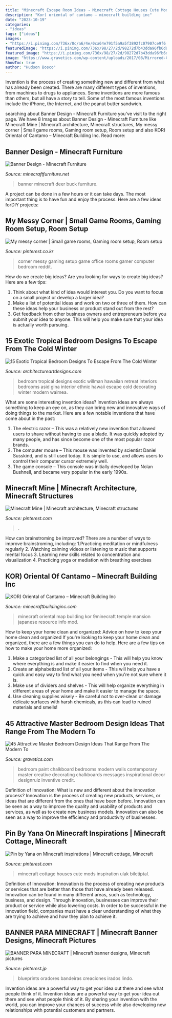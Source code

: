 ```yaml
---
title: "Minecraft Escape Room Ideas ~ Minecraft Cottage Houses Cute Mods Inspiration Ulak Biletiptal"
description: "Kor) oriental of cantamo – minecraft building inc"
date: "2023-10-19"
categories:
- "ideas"
tags: ["ideas"]
images:
- "https://i.pinimg.com/736x/0c/a6/4e/0ca64e791f5a9a5f3892fc07907ce9f6.jpg"
featuredImage: "https://i.pinimg.com/736x/98/27/2d/98272d7b43dda96fb6d975d373ec9446.jpg"
featured_image: "https://i.pinimg.com/736x/98/27/2d/98272d7b43dda96fb6d975d373ec9446.jpg"
image: "https://www.gravetics.com/wp-content/uploads/2017/08/Mirrored-Chalkboard.jpg"
ShowToc: true
author: "Hudson Bosco"
---
```



Invention is the process of creating something new and different from what has already been created. There are many different types of inventions, from machines to drugs to appliances. Some inventions are more famous than others, but all have a story to tell. Some of the most famous inventions include the iPhone, the Internet, and the peanut butter sandwich.

	

		
searching about Banner Design - Minecraft Furniture you've visit to the right page. We have 8 Images about Banner Design - Minecraft Furniture like Minecraft Mine | Minecraft architecture, Minecraft structures, My messy corner | Small game rooms, Gaming room setup, Room setup and also KOR) Oriental of Cantamo – Minecraft Building Inc. Read more:
		
    
## Banner Design - Minecraft Furniture

<img loading=lazy src="https://minecraftfurniture.net/wp-content/uploads/2020/05/banner-deer.png" onerror="this.onerror=null;this.src='https://tse1.mm.bing.net/th?id=OIP.5xyMVfGOzwt6WzPH7BckIwAAAA&amp;pid=15.1';" alt="Banner Design - Minecraft Furniture">

_Source: minecraftfurniture.net_

>banner minecraft deer buck furniture. 

	

A project can be done in a few hours or it can take days. The most important thing is to have fun and enjoy the process. Here are a few ideas forDIY projects: 

    
## My Messy Corner | Small Game Rooms, Gaming Room Setup, Room Setup

<img loading=lazy src="https://i.pinimg.com/736x/0c/a6/4e/0ca64e791f5a9a5f3892fc07907ce9f6.jpg" onerror="this.onerror=null;this.src='https://tse4.mm.bing.net/th?id=OIP.Bww_ret3KxgEaqh1rFVafQHaJ3&amp;pid=15.1';" alt="My messy corner | Small game rooms, Gaming room setup, Room setup">

_Source: pinterest.co.kr_

>corner messy gaming setup game office rooms gamer computer bedroom reddit. 

	

How do we create big ideas?
Are you looking for ways to create big ideas? Here are a few tips:
1. Think about what kind of idea would interest you. Do you want to focus on a small project or develop a larger idea?
2. Make a list of potential ideas and work on two or three of them. How can these ideas help your business or product stand out from the rest?
3. Get feedback from other business owners and entrepreneurs before you submit your idea to anyone. This will help you make sure that your idea is actually worth pursuing.

    
## 15 Exotic Tropical Bedroom Designs To Escape From The Cold Winter

<img loading=lazy src="http://www.architectureartdesigns.com/wp-content/uploads/2015/01/15-Exotic-Tropical-Bedroom-Designs-To-Escape-From-The-Cold-Winter-12-630x945.jpg" onerror="this.onerror=null;this.src='https://tse3.mm.bing.net/th?id=OIP.SlzTZmJ6N55Egoie1ShRzQHaLH&amp;pid=15.1';" alt="15 Exotic Tropical Bedroom Designs To Escape From The Cold Winter">

_Source: architectureartdesigns.com_

>bedroom tropical designs exotic willman hawaiian retreat interiors bedrooms asid gina interior ethnic hawaii escape cold decorating winter modern waimea. 

	

What are some interesting invention ideas?
Invention ideas are always something to keep an eye on, as they can bring new and innovative ways of doing things to the market. Here are a few notable inventions that have come about in the past: 
1. The electric razor – This was a relatively new invention that allowed users to shave without having to use a blade. It was quickly adopted by many people, and has since become one of the most popular razor brands. 
2. The computer mouse – This mouse was invented by scientist Daniel Susskind, and is still used today. It is simple to use, and allows users to control their computer cursor extremely well. 
3. The game console – This console was initially developed by Nolan Bushnell, and became very popular in the early 1990s.

    
## Minecraft Mine | Minecraft Architecture, Minecraft Structures

<img loading=lazy src="https://i.pinimg.com/736x/d1/c7/c8/d1c7c80d312c59cf95d28a841475fb15.jpg" onerror="this.onerror=null;this.src='https://tse2.mm.bing.net/th?id=OIP.x-g5_hcysuzE7EjOvvSi9AHaEK&amp;pid=15.1';" alt="Minecraft Mine | Minecraft architecture, Minecraft structures">

_Source: pinterest.com_

>. 

	

How can brainstroming be improved?
There are a number of ways to improve brainstroming, including: 
1.Practicing meditation or mindfulness regularly 
2. Watching calming videos or listening to music that supports mental focus 
3. Learning new skills related to concentration and visualization 
4. Practicing yoga or mediation with breathing exercises 

    
## KOR) Oriental Of Cantamo – Minecraft Building Inc

<img loading=lazy src="http://minecraftbuildinginc.com/wp-content/uploads/2014/01/KOR-Oriental-of-Cantamo-minecraft-building-city-ideas-12.jpg" onerror="this.onerror=null;this.src='https://tse3.mm.bing.net/th?id=OIP._jYcnkFroHplnuYYLQA0wAHaEo&amp;pid=15.1';" alt="KOR) Oriental of Cantamo – Minecraft Building Inc">

_Source: minecraftbuildinginc.com_

>minecraft oriental map building kor 9minecraft temple mansion japanese resource info mod. 

	

How to keep your home clean and organized: Advice on how to keep your home clean and organized
If you're looking to keep your home clean and organized, there are a few things you can do to help. Here are a few tips on how to make your home more organized: 
1. Make a categorized list of all your belongings - This will help you know where everything is and make it easier to find when you need it. 
2. Create an alphabetized list of all your items - This will help you have a quick and easy way to find what you need when you're not sure where it is. 
3. Make use of dividers and shelves - This will help organize everything in different areas of your home and make it easier to manage the space. 
4. Use cleaning supplies wisely - Be careful not to over-clean or damage delicate surfaces with harsh chemicals, as this can lead to ruined materials and smells!

    
## 45 Attractive Master Bedroom Design Ideas That Range From The Modern To

<img loading=lazy src="https://www.gravetics.com/wp-content/uploads/2017/08/Mirrored-Chalkboard.jpg" onerror="this.onerror=null;this.src='https://tse2.mm.bing.net/th?id=OIP.en_VHd-0Z9fxZX7Rt9FG4AHaLH&amp;pid=15.1';" alt="45 Attractive Master Bedroom Design Ideas That Range From The Modern To">

_Source: gravetics.com_

>bedroom paint chalkboard bedrooms modern walls contemporary master creative decorating chalkboards messages inspirational decor designrulz inventive credit. 

	

Definition of Innovation: What is new and different about the innovation process?
Innovation is the process of creating new products, services, or ideas that are different from the ones that have been before. Innovation can be seen as a way to improve the quality and usability of products and services, as well as to create new business models. Innovation can also be seen as a way to improve the efficiency and productivity of businesses.

    
## Pin By Yana On Minecraft Inspirations | Minecraft Cottage, Minecraft

<img loading=lazy src="https://i.pinimg.com/736x/98/27/2d/98272d7b43dda96fb6d975d373ec9446.jpg" onerror="this.onerror=null;this.src='https://tse3.mm.bing.net/th?id=OIP.BnwDdoLN9ynbJOz3hD0IdwHaKb&amp;pid=15.1';" alt="Pin by Yana on Minecraft inspirations | Minecraft cottage, Minecraft">

_Source: pinterest.com_

>minecraft cottage houses cute mods inspiration ulak biletiptal. 

	

Definition of Innovation:
Innovation is the process of creating new products or services that are better than those that have already been released. Innovation can be found in many different areas, such as technology, business, and design. Through innovation, businesses can improve their product or service while also lowering costs. In order to be successful in the innovation field, companies must have a clear understanding of what they are trying to achieve and how they plan to achieve it.

    
## BANNER PARA MINECRAFT | Minecraft Banner Designs, Minecraft Pictures

<img loading=lazy src="https://i.pinimg.com/736x/e3/2a/00/e32a00380e77c71d3c006bc21a438e4a.jpg" onerror="this.onerror=null;this.src='https://tse3.mm.bing.net/th?id=OIP._BizyIzBu1XyOChxx1tWfAHaNK&amp;pid=15.1';" alt="BANNER PARA MINECRAFT | Minecraft banner designs, Minecraft pictures">

_Source: pinterest.jp_

>blueprints oradores bandeiras creaciones irados lindo. 

	

Invention ideas are a powerful way to get your idea out there and see what people think of it.
Invention ideas are a powerful way to get your idea out there and see what people think of it. By sharing your invention with the world, you can improve your chances of success while also developing new relationships with potential customers and partners.

